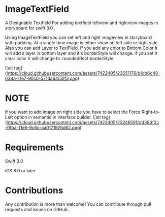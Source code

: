 # ImageTextField

A Designable Textfield For adding textfield leftview and rightview images in storyboard for swift 3.0 .

Using ImageTextField you can set left and right imageview in storyboard with padding. At a single time image is either show on left side or right side. Also you can add Layer to TextField. If you add any color to Bottom Color it will add a layer in 
bottom layer and it's borderStyle will change. if you set it clear color it will change to  .roundedRect borderStyle.

![alt tag] (https://cloud.githubusercontent.com/assets/7422405/23651176/b1db6c48-034a-11e7-90c0-571da6a150f3.png)

# NOTE
if you want to add image on right side you have to select the Force Right-to-Left option in semantic in interface builder.
![alt tag] (https://cloud.githubusercontent.com/assets/7422405/23246591/dd38df2c-f9ba-11e6-9c6c-aa0171926d62.png)

# Requirements

Swift 3.0

iOS 8.0 or later


# Contributions

Any contribution is more than welcome! You can contribute through pull requests and issues on GitHub.

